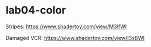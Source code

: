 # lab04-color
Stripes: https://www.shadertoy.com/view/M3lfWl

Damaged VCR: https://www.shadertoy.com/view/l3sBWl
